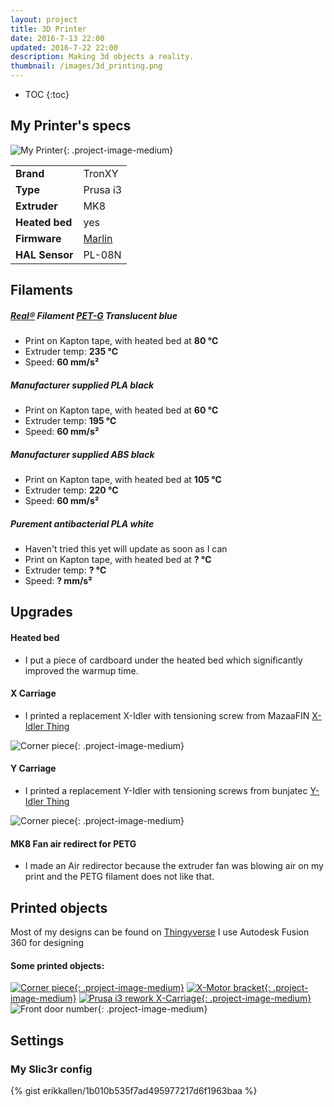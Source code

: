 ```yaml
---
layout: project
title: 3D Printer
date: 2016-7-13 22:00
updated: 2016-7-22 22:00
description: Making 3d objects a reality.
thumbnail: /images/3d_printing.png
---
```


* TOC
{:toc}

## My Printer's specs

![My Printer](printer_picture.jpg){: .project-image-medium}

|||
|------------------|-----------|
| **Brand**        | TronXY    |
| **Type**         | Prusa i3  |
| **Extruder**     | MK8       |
| **Heated bed**   | yes       |
| **Firmware**     | [Marlin](https://github.com/erikkallen/Marlin_tronxy)    |
| **HAL Sensor**   | PL-08N    |


## Filaments

##### [Real&reg;](http://real-filament.com) Filament [PET-G](http://real-filament.com/pages/product-details?id=2) Translucent blue

* Print on Kapton tape, with heated bed at **80 &deg;C**
* Extruder temp: **235 &deg;C**
* Speed: **60 mm/s&sup2;**

##### Manufacturer supplied PLA black

* Print on Kapton tape, with heated bed at **60 &deg;C**
* Extruder temp: **195 &deg;C**
* Speed: **60 mm/s&sup2;**

##### Manufacturer supplied ABS black

* Print on Kapton tape, with heated bed at **105 &deg;C**
* Extruder temp: **220 &deg;C**
* Speed: **60 mm/s&sup2;**

##### Purement antibacterial PLA white

* Haven't tried this yet will update as soon as I can
* Print on Kapton tape, with heated bed at **? &deg;C**
* Extruder temp: **? &deg;C**
* Speed: **? mm/s&sup2;**

## Upgrades

#### Heated bed

* I put a piece of cardboard under the heated bed which significantly improved the warmup time.

#### X Carriage

* I printed a replacement X-Idler with tensioning screw from MazaaFIN [X-Idler Thing](http://www.thingiverse.com/thing:1103976)

![Corner piece](x_idler.jpg){: .project-image-medium}


#### Y Carriage

* I printed a replacement Y-Idler with tensioning screws from bunjatec [Y-Idler Thing](http://www.thingiverse.com/thing:1298757)

![Corner piece](y_idler.jpg){: .project-image-medium}

#### MK8 Fan air redirect for PETG

* I made an Air redirector because the extruder fan was blowing air on my print and the PETG filament does not like that.


## Printed objects

Most of my designs can be found on [Thingyverse](http://www.thingiverse.com/erikkallen/designs)
I use Autodesk Fusion 360 for designing

#### Some printed objects:

[![Corner piece](corner_piece.jpg){: .project-image-medium}](http://www.thingiverse.com/thing:38277)
[![X-Motor bracket](prusa_x_motor_bracket.jpg){: .project-image-medium}](http://www.thingiverse.com/thing:1103976)
[![Prusa i3 rework X-Carriage](prusa_rework_x_carriage.jpg){: .project-image-medium}](http://www.thingiverse.com/thing:119616)
![Front door number](front_door_number.jpg){: .project-image-medium}

## Settings

### My Slic3r config
<style type="text/css">
  .gist-file
  .gist-data {max-height: 500px;}
</style>
{% gist erikkallen/1b010b535f7ad495977217d6f1963baa %}
